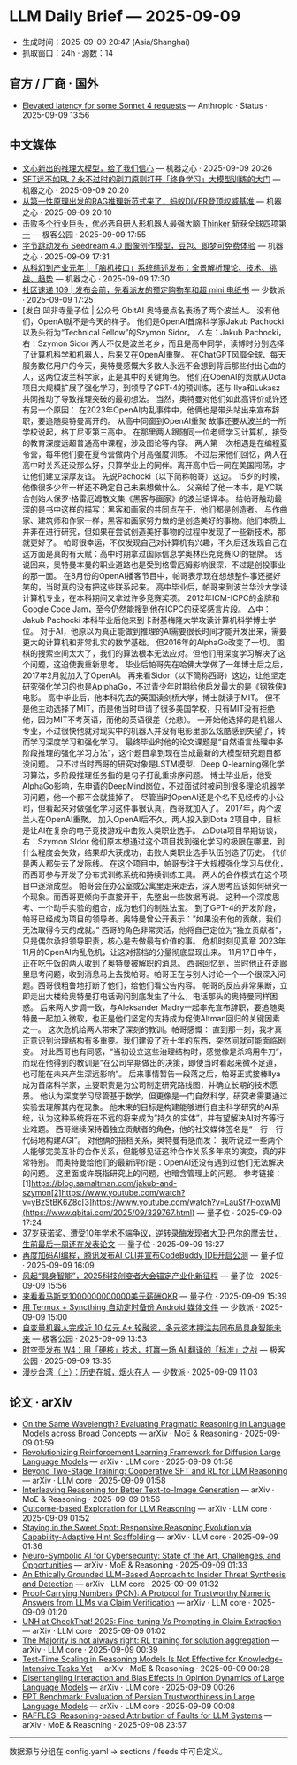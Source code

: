 # LLM Daily Brief — 2025-09-09

- 生成时间：2025-09-09 20:47 (Asia/Shanghai)
- 抓取窗口：24h · 源数：14


## 官方 / 厂商 · 国外

- [Elevated latency for some Sonnet 4 requests](https://status.anthropic.com/incidents/c2hr706h1jhb) — Anthropic · Status · 2025-09-09 13:56


## 中文媒体

- [文心新出的推理大模型，给了我们信心](https://www.jiqizhixin.com/articles/2025-09-09-12) — 机器之心 · 2025-09-09 20:26
- [SFT远不如RL？永不过时的剃刀原则打开「终身学习」大模型训练的大门](https://www.jiqizhixin.com/articles/2025-09-09-11) — 机器之心 · 2025-09-09 20:20
- [从第一性原理出发的RAG推理新范式来了，蚂蚁DIVER登顶权威基准](https://www.jiqizhixin.com/articles/2025-09-09-10) — 机器之心 · 2025-09-09 20:10
- [击败多个行业巨头，优必选自研人形机器人最强大脑 Thinker 斩获全球四项第一](http://www.geekpark.net/news/353697) — 极客公园 · 2025-09-09 17:55
- [字节跳动发布 Seedream 4.0 图像创作模型，豆包、即梦可免费体验](https://www.jiqizhixin.com/articles/2025-09-09-9) — 机器之心 · 2025-09-09 17:31
- [从科幻到产业元年 | 「脑机接口」系统综述发布：全景解析理论、技术、挑战、趋势](https://www.jiqizhixin.com/articles/2025-09-09-8) — 机器之心 · 2025-09-09 17:30
- [社区速递 109 | 发布会前，先看派友的预定购物车和超 mini 电纸书](https://sspai.com/post/102396) — 少数派 · 2025-09-09 17:25
- [发自 凹非寺量子位 | 公众号 QbitAI  奥特曼点名表扬了两个波兰人。  没有他们，OpenAI就不是今天的样子。  他们是OpenAI首席科学家Jakub Pachocki以及头衔为“Technical Fellow”的Szymon Sidor。  △左：Jakub Pachocki，右：Szymon Sidor  两人不仅是波兰老乡，而且是高中同学，读博时分别选择了计算机科学和机器人，后来又在OpenAI重聚。  在ChatGPT风靡全球、每天服务数亿用户的今天，奥特曼感慨大多数人永远不会想到背后那些付出心血的人，这两位波兰科学家，正是其中的关键角色。  他们在OpenAI的贡献从Dota项目大规模扩展了强化学习，到领导了GPT-4的预训练，还与 Ilya和Lukasz共同推动了导致推理突破的最初想法。  当然，奥特曼对他们如此高评价或许还有另一个原因：  在2023年OpenAI内乱事件中，他俩也是带头站出来宣布辞职，要追随奥特曼离开的。  从高中同窗到OpenAI重聚  故事还要从波兰的一所学校说起，格丁尼亚第三高中。  在那里两人跟随同一位老师学习计算机，接受的教育深度远超普通高中课程，涉及图论等内容。  两人第一次相遇是在编程夏令营，每年他们要在夏令营做两个月高强度训练。  不过后来他们回忆，两人在高中时关系还没那么好，只算学业上的同伴。离开高中后一同在美国闯荡，才让他们建立深厚友谊。  先说Pachocki（以下简称帕哥）这边。  15岁的时候，他像很多少年一样还不确定自己未来想做什么。  父亲给了他一本书，是YC联合创始人保罗·格雷厄姆散文集《黑客与画家》的波兰语译本。  给帕哥触动最深的是书中这样的描写：黑客和画家的共同点在于，他们都是创造者。  与作曲家、建筑师和作家一样，黑客和画家努力做的是创造美好的事物。他们本质上并非在进行研究，但如果在尝试创造美好事物的过程中发现了一些新技术，那就更好了。  帕哥很幸运，不仅发现自己对计算机有兴趣，不久后还发现自己在这方面是真的有天赋：高中时期拿过国际信息学奥林匹克竞赛IOI的银牌。  话说回来，奥特曼本曼的职业道路也是受到格雷厄姆影响很深，不过是创投事业的那一面。  在8月份的OpenAI播客节目中，帕哥表示现在想想整件事还挺好笑的，当时真的没有把这些联系起来。  高中毕业后，帕哥来到波兰华沙大学读计算机专业，在本科期间又拿过许多竞赛奖项。  2012年ICM-ICPC的金牌和Google Code Jam，至今仍然能搜到他在ICPC的获奖感言片段。  △中：Jakub Pachocki  本科毕业后他来到卡耐基梅隆大学攻读计算机科学博士学位。  对于AI，他原以为真正能做到推理的AI需要很长时间才能开发出来，需要更大的计算机和非常扎实的数学基础。  但2016年的AlphaGo改变了一切。  围棋的搜索空间太大了，我们的算法根本无法应对。但他们用深度学习解决了这个问题，这迫使我重新思考。  毕业后帕哥先在哈佛大学做了一年博士后之后，2017年2月就加入了OpenAI。  再来看Sidor（以下简称西哥）这边，让他坚定研究强化学习的也是AplphaGo，不过青少年时期给他启发最大的是《钢铁侠》电影。  高中毕业后，他本科先去的英国读剑桥大学，博士就读于MIT。  但不是他主动选择了MIT，而是他当时申请了很多美国学校，只有MIT没有拒绝他，因为MIT不考英语，而他的英语很差（允悲）。  一开始他选择的是机器人专业，不过很快他就对现实中的机器人并没有电影里那么炫酷感到失望了，转而学习深度学习和强化学习。  最终毕业时他的论文课题是“自然语言处理中多阶段推理的强化学习方法”，这个题目拿到现在当成最新的大模型研究题目都没问题。  只不过当时西哥的研究对象是LSTM模型、Deep Q-learning强化学习算法，多阶段推理任务指的是句子打乱重排序问题。  博士毕业后，他受AlphaGo影响，先申请的DeepMind岗位，不过面试时被问到很多理论机器学习问题，他一个都不会就挂掉了。  尽管当时OpenAI还是个名不见经传的小公司，但看起来对做强化学习这件事很认真，西哥就加入了。  2017年，两个波兰人在OpenAI重聚。  加入OpenAI后不久，两人投入到Dota 2项目中，目标是让AI在复杂的电子竞技游戏中击败人类职业选手。  △Dota项目早期访谈，右：Szymon SIdor  他们原本想通过这个项目找到强化学习的极限在哪里，到什么程度会失效，结果却大获成功，击败人类职业选手队伍创造了历史。  代价是两人都失去了发际线。  在这个项目中，帕哥专注于大规模强化学习与优化，而西哥参与开发了分布式训练系统和持续训练工具。  两人的合作模式在这个项目中逐渐成型。  帕哥会在办公室或公寓里走来走去，深入思考应该如何研究一个现象。而西哥更倾向于直接开干，先整出一些数据再说。  这种一个深度思考、一个动手实验的组合，成为他们的制胜法宝。  到了GPT-4的开发阶段，帕哥已经成为项目的领导者。奥特曼曾公开表示：”如果没有他的贡献，我们无法取得今天的成就。”  西哥的角色非常灵活，他将自己定位为“独立贡献者”，只是偶尔承担领导职责，核心是去做最有价值的事。  危机时刻见真章  2023年11月的OpenAI内乱危机，让这对搭档的分量彻底显现出来。  11月17日中午，正在吃午饭的两人收到了奥特曼被解职的消息。  西哥回忆到，当时他正在走廊里思考问题，收到消息马上去找帕哥。帕哥正在与别人讨论一个一个很深入问题。西哥很粗鲁地打断了他们，给他们看公告内容。  帕哥的反应非常果断，立即走出大楼给奥特曼打电话询问到底发生了什么，电话那头的奥特曼同样困惑。  后来两人步调一致，与Aleksander Madry一起率先宣布辞职，要追随奥特曼一起加入微软，也正是他们坚定的支持成为促使Altman回归的关键因素之一。  这次危机给两人带来了深刻的教训。帕哥感慨：  直到那一刻，我才真正意识到治理结构有多重要。我们建设了近十年的东西，突然间就可能面临剧变。  对此西哥也有同感，“当初设立这些治理结构时，感觉像是杀鸡用牛刀”，而现在他得到的教训是“在公司早期做出的决策，即使当时看起来微不足道，也可能在未来产生深远影响”。  后来事情暂告一段落之后，帕哥正式接棒Ilya成为首席科学家，主要职责是为公司制定研究路线图，并确立长期的技术愿景。  他认为深度学习尽管基于数学，但更像是一门自然科学，研究者需要通过实验去理解其内在现象。  他未来的目标是构建能够进行自主科学研究的AI系统，认为这种系统将在不远的将来成为”持久的实体”，并有望解决AI对齐等行业难题。  西哥继续保持着独立贡献者的角色，他的社交媒体签名是“一行一行代码地构建AGI”。  对他俩的搭档关系，奥特曼有感而发：  我听说过一些两个人能够完美互补的合作关系，但能够见证这种合作关系多年来的演变，真的非常特别。  而奥特曼给他们的最新评价是：OpenAI还没有遇到过他们无法解决的问题。  这里面或许既指研究上的问题，也暗含管理上的问题。  参考链接：[1]https://blog.samaltman.com/jakub-and-szymon[2]https://www.youtube.com/watch?v=yBzStBK6Z8c[3]https://www.youtube.com/watch?v=LauSf7HoxwM](https://www.qbitai.com/2025/09/329767.html) — 量子位 · 2025-09-09 17:24
- [37岁获诺奖、遭受10年学术不端争议，逆转录酶发现者大卫·巴尔的摩去世，生前最后一周还在发表论文](https://www.qbitai.com/2025/09/329721.html) — 量子位 · 2025-09-09 16:27
- [再度加码AI编程，腾讯发布AI CLI并宣布CodeBuddy IDE开启公测](https://www.qbitai.com/2025/09/329704.html) — 量子位 · 2025-09-09 16:09
- [风起“具身智能”，2025科技创变者大会锚定产业化新征程](https://www.qbitai.com/2025/09/329616.html) — 量子位 · 2025-09-09 15:56
- [来看看马斯克1000000000000美元薪酬OKR](https://www.qbitai.com/2025/09/329617.html) — 量子位 · 2025-09-09 15:39
- [用 Termux + Syncthing 自动定时备份 Android 媒体文件](https://sspai.com/post/102337) — 少数派 · 2025-09-09 15:00
- [自变量机器人完成近 10 亿元 A+ 轮融资，多元资本押注共同布局具身智能未来](http://www.geekpark.net/news/353671) — 极客公园 · 2025-09-09 13:53
- [时空壶发布 W4：用「硬核」技术，打赢一场 AI 翻译的「标准」之战](http://www.geekpark.net/news/353669) — 极客公园 · 2025-09-09 13:35
- [漫步台湾（上）：历史在城，烟火在人](https://sspai.com/post/102296) — 少数派 · 2025-09-09 11:03


## 论文 · arXiv

- [On the Same Wavelength? Evaluating Pragmatic Reasoning in Language   Models across Broad Concepts](http://arxiv.org/abs/2509.06952v1) — arXiv · MoE & Reasoning · 2025-09-09 01:59
- [Revolutionizing Reinforcement Learning Framework for Diffusion Large   Language Models](http://arxiv.org/abs/2509.06949v1) — arXiv · LLM core · 2025-09-09 01:58
- [Beyond Two-Stage Training: Cooperative SFT and RL for LLM Reasoning](http://arxiv.org/abs/2509.06948v1) — arXiv · LLM core · 2025-09-09 01:58
- [Interleaving Reasoning for Better Text-to-Image Generation](http://arxiv.org/abs/2509.06945v1) — arXiv · MoE & Reasoning · 2025-09-09 01:56
- [Outcome-based Exploration for LLM Reasoning](http://arxiv.org/abs/2509.06941v1) — arXiv · LLM core · 2025-09-09 01:52
- [Staying in the Sweet Spot: Responsive Reasoning Evolution via   Capability-Adaptive Hint Scaffolding](http://arxiv.org/abs/2509.06923v1) — arXiv · LLM core · 2025-09-09 01:36
- [Neuro-Symbolic AI for Cybersecurity: State of the Art, Challenges, and   Opportunities](http://arxiv.org/abs/2509.06921v1) — arXiv · MoE & Reasoning · 2025-09-09 01:33
- [An Ethically Grounded LLM-Based Approach to Insider Threat Synthesis and   Detection](http://arxiv.org/abs/2509.06920v1) — arXiv · LLM core · 2025-09-09 01:32
- [Proof-Carrying Numbers (PCN): A Protocol for Trustworthy Numeric Answers   from LLMs via Claim Verification](http://arxiv.org/abs/2509.06902v1) — arXiv · LLM core · 2025-09-09 01:20
- [UNH at CheckThat! 2025: Fine-tuning Vs Prompting in Claim Extraction](http://arxiv.org/abs/2509.06883v1) — arXiv · LLM core · 2025-09-09 01:02
- [The Majority is not always right: RL training for solution aggregation](http://arxiv.org/abs/2509.06870v1) — arXiv · LLM core · 2025-09-09 00:39
- [Test-Time Scaling in Reasoning Models Is Not Effective for   Knowledge-Intensive Tasks Yet](http://arxiv.org/abs/2509.06861v1) — arXiv · MoE & Reasoning · 2025-09-09 00:28
- [Disentangling Interaction and Bias Effects in Opinion Dynamics of Large   Language Models](http://arxiv.org/abs/2509.06858v1) — arXiv · LLM core · 2025-09-09 00:26
- [EPT Benchmark: Evaluation of Persian Trustworthiness in Large Language   Models](http://arxiv.org/abs/2509.06838v1) — arXiv · LLM core · 2025-09-09 00:08
- [RAFFLES: Reasoning-based Attribution of Faults for LLM Systems](http://arxiv.org/abs/2509.06822v1) — arXiv · MoE & Reasoning · 2025-09-08 23:57

---
数据源与分组在 config.yaml → sections / feeds 中可自定义。